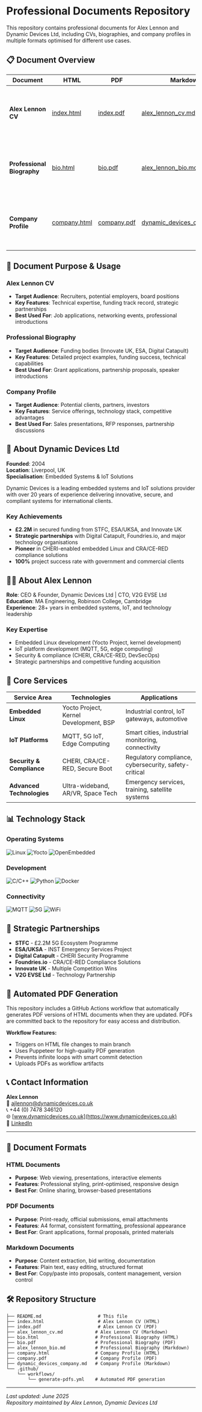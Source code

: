 # Professional Documents Repository

This repository contains professional documents for Alex Lennon and Dynamic Devices Ltd, including CVs, biographies, and company profiles in multiple formats optimised for different use cases.

## 📋 Document Overview

| Document | HTML | PDF | Markdown | Description |
|----------|------|-----|----------|-------------|
| **Alex Lennon CV** | [index.html](index.html) | [index.pdf](index.pdf) | [alex_lennon_cv.md](alex_lennon_cv.md) | Professional CV showcasing 28+ years of experience in embedded systems and IoT |
| **Professional Biography** | [bio.html](bio.html) | [bio.pdf](bio.pdf) | [alex_lennon_bio.md](alex_lennon_bio.md) | Comprehensive biography suitable for funding applications and strategic partnerships |
| **Company Profile** | [company.html](company.html) | [company.pdf](company.pdf) | [dynamic_devices_company.md](dynamic_devices_company.md) | Dynamic Devices capabilities and service offerings for client presentations |

## 🎯 Document Purpose & Usage

### Alex Lennon CV
- **Target Audience**: Recruiters, potential employers, board positions
- **Key Features**: Technical expertise, funding track record, strategic partnerships
- **Best Used For**: Job applications, networking events, professional introductions

### Professional Biography  
- **Target Audience**: Funding bodies (Innovate UK, ESA, Digital Catapult)
- **Key Features**: Detailed project examples, funding success, technical capabilities
- **Best Used For**: Grant applications, partnership proposals, speaker introductions

### Company Profile
- **Target Audience**: Potential clients, partners, investors
- **Key Features**: Service offerings, technology stack, competitive advantages
- **Best Used For**: Sales presentations, RFP responses, partnership discussions

## 🏢 About Dynamic Devices Ltd

**Founded**: 2004  
**Location**: Liverpool, UK  
**Specialisation**: Embedded Systems & IoT Solutions

Dynamic Devices is a leading embedded systems and IoT solutions provider with over 20 years of experience delivering innovative, secure, and compliant systems for international clients.

### Key Achievements
- **£2.2M** in secured funding from STFC, ESA/UKSA, and Innovate UK
- **Strategic partnerships** with Digital Catapult, Foundries.io, and major technology organisations
- **Pioneer** in CHERI-enabled embedded Linux and CRA/CE-RED compliance solutions
- **100%** project success rate with government and commercial clients

## 👨‍💼 About Alex Lennon

**Role**: CEO & Founder, Dynamic Devices Ltd | CTO, V2G EVSE Ltd  
**Education**: MA Engineering, Robinson College, Cambridge  
**Experience**: 28+ years in embedded systems, IoT, and technology leadership

### Key Expertise
- Embedded Linux development (Yocto Project, kernel development)
- IoT platform development (MQTT, 5G, edge computing)
- Security & compliance (CHERI, CRA/CE-RED, DevSecOps)
- Strategic partnerships and competitive funding acquisition

## 🚀 Core Services

| Service Area | Technologies | Applications |
|--------------|-------------|--------------|
| **Embedded Linux** | Yocto Project, Kernel Development, BSP | Industrial control, IoT gateways, automotive |
| **IoT Platforms** | MQTT, 5G IoT, Edge Computing | Smart cities, industrial monitoring, connectivity |
| **Security & Compliance** | CHERI, CRA/CE-RED, Secure Boot | Regulatory compliance, cybersecurity, safety-critical |
| **Advanced Technologies** | Ultra-wideband, AR/VR, Space Tech | Emergency services, training, satellite systems |

## 📊 Technology Stack

### Operating Systems
![Linux](https://img.shields.io/badge/Linux-Kernel-blue?style=flat&logo=linux)
![Yocto](https://img.shields.io/badge/Yocto-Project-green?style=flat)
![OpenEmbedded](https://img.shields.io/badge/OpenEmbedded-orange?style=flat)

### Development
![C/C++](https://img.shields.io/badge/C%2FC%2B%2B-blue?style=flat&logo=c%2B%2B)
![Python](https://img.shields.io/badge/Python-yellow?style=flat&logo=python)
![Docker](https://img.shields.io/badge/Docker-blue?style=flat&logo=docker)

### Connectivity
![MQTT](https://img.shields.io/badge/MQTT-purple?style=flat)
![5G](https://img.shields.io/badge/5G-IoT-red?style=flat)
![WiFi](https://img.shields.io/badge/WiFi-blue?style=flat)

## 🤝 Strategic Partnerships

- **STFC** - £2.2M 5G Ecosystem Programme
- **ESA/UKSA** - INST Emergency Services Project  
- **Digital Catapult** - CHERI Security Programme
- **Foundries.io** - CRA/CE-RED Compliance Solutions
- **Innovate UK** - Multiple Competition Wins
- **V2G EVSE Ltd** - Technology Partnership

## 🔄 Automated PDF Generation

This repository includes a GitHub Actions workflow that automatically generates PDF versions of HTML documents when they are updated. PDFs are committed back to the repository for easy access and distribution.

**Workflow Features:**
- Triggers on HTML file changes to main branch
- Uses Puppeteer for high-quality PDF generation
- Prevents infinite loops with smart commit detection
- Uploads PDFs as workflow artifacts

## 📞 Contact Information

**Alex Lennon**  
📧 [ajlennon@dynamicdevices.co.uk](mailto:ajlennon@dynamicdevices.co.uk)  
📞 +44 (0) 7478 346120  
🌐 [www.dynamicdevices.co.uk](https://www.dynamicdevices.co.uk)  
🔗 [LinkedIn](https://linkedin.com/in/alexjlennon)

---

## 📝 Document Formats

### HTML Documents
- **Purpose**: Web viewing, presentations, interactive elements
- **Features**: Professional styling, print-optimised, responsive design
- **Best For**: Online sharing, browser-based presentations

### PDF Documents  
- **Purpose**: Print-ready, official submissions, email attachments
- **Features**: A4 format, consistent formatting, professional appearance
- **Best For**: Grant applications, formal proposals, printed materials

### Markdown Documents
- **Purpose**: Content extraction, bid writing, documentation
- **Features**: Plain text, easy editing, structured format
- **Best For**: Copy/paste into proposals, content management, version control

## 🛠️ Repository Structure

```
├── README.md                     # This file
├── index.html                    # Alex Lennon CV (HTML)
├── index.pdf                     # Alex Lennon CV (PDF)
├── alex_lennon_cv.md            # Alex Lennon CV (Markdown)
├── bio.html                     # Professional Biography (HTML)
├── bio.pdf                      # Professional Biography (PDF)
├── alex_lennon_bio.md           # Professional Biography (Markdown)
├── company.html                 # Company Profile (HTML)
├── company.pdf                  # Company Profile (PDF)
├── dynamic_devices_company.md   # Company Profile (Markdown)
└── .github/
    └── workflows/
        └── generate-pdfs.yml    # Automated PDF generation
```

---

*Last updated: June 2025*  
*Repository maintained by Alex Lennon, Dynamic Devices Ltd*